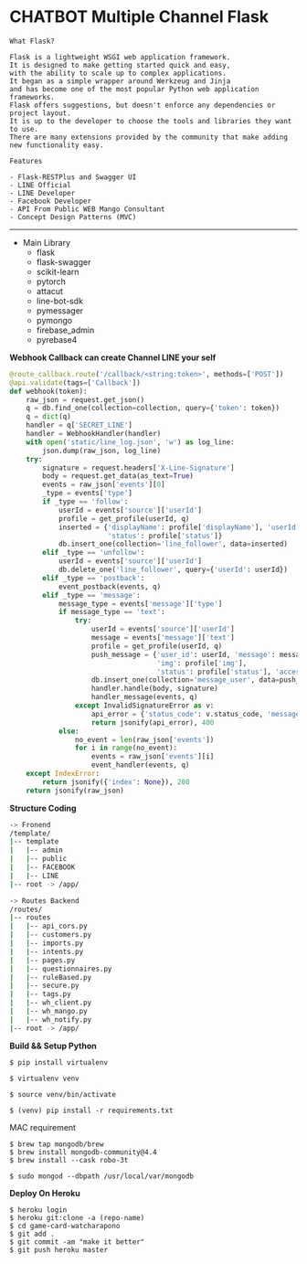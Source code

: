 # CHATBOT Multiple Channel Flask

`What Flask?`

    Flask is a lightweight WSGI web application framework. 
    It is designed to make getting started quick and easy, 
    with the ability to scale up to complex applications. 
    It began as a simple wrapper around Werkzeug and Jinja
    and has become one of the most popular Python web application frameworks.
    Flask offers suggestions, but doesn't enforce any dependencies or project layout. 
    It is up to the developer to choose the tools and libraries they want to use.
    There are many extensions provided by the community that make adding new functionality easy.

`Features`

    - Flask-RESTPlus and Swagger UI
    - LINE Official
    - LINE Developer
    - Facebook Developer
    - API From Public WEB Mango Consultant 
    - Concept Design Patterns (MVC)

****

- Main Library
    - flask
    - flask-swagger
    - scikit-learn
    - pytorch
    - attacut
    - line-bot-sdk
    - pymessager
    - pymongo
    - firebase_admin
    - pyrebase4

**Webhook Callback can create Channel LINE your self**

```python
@route_callback.route('/callback/<string:token>', methods=['POST'])
@api.validate(tags=['Callback'])
def webhook(token):
    raw_json = request.get_json()
    q = db.find_one(collection=collection, query={'token': token})
    q = dict(q)
    handler = q['SECRET_LINE']
    handler = WebhookHandler(handler)
    with open('static/line_log.json', 'w') as log_line:
        json.dump(raw_json, log_line)
    try:
        signature = request.headers['X-Line-Signature']
        body = request.get_data(as_text=True)
        events = raw_json['events'][0]
        _type = events['type']
        if _type == 'follow':
            userId = events['source']['userId']
            profile = get_profile(userId, q)
            inserted = {'displayName': profile['displayName'], 'userId': userId, 'img': profile['img'],
                        'status': profile['status']}
            db.insert_one(collection='line_follower', data=inserted)
        elif _type == 'unfollow':
            userId = events['source']['userId']
            db.delete_one('line_follower', query={'userId': userId})
        elif _type == 'postback':
            event_postback(events, q)
        elif _type == 'message':
            message_type = events['message']['type']
            if message_type == 'text':
                try:
                    userId = events['source']['userId']
                    message = events['message']['text']
                    profile = get_profile(userId, q)
                    push_message = {'user_id': userId, 'message': message, 'display_name': profile['displayName'],
                                    'img': profile['img'],
                                    'status': profile['status'], 'access_token': q['ACCESS_TOKEN']}
                    db.insert_one(collection='message_user', data=push_message)
                    handler.handle(body, signature)
                    handler_message(events, q)
                except InvalidSignatureError as v:
                    api_error = {'status_code': v.status_code, 'message': v.message}
                    return jsonify(api_error), 400
            else:
                no_event = len(raw_json['events'])
                for i in range(no_event):
                    events = raw_json['events'][i]
                    event_handler(events, q)
    except IndexError:
        return jsonify({'index': None}), 200
    return jsonify(raw_json)

```

**Structure Coding**

```bash
-> Fronend
/template/
|-- template
|   |-- admin
|   |-- public
|   |-- FACEBOOK
|   |-- LINE
|-- root -> /app/
```

```bash
-> Routes Backend
/routes/
|-- routes
|   |-- api_cors.py
|   |-- customers.py
|   |-- imports.py
|   |-- intents.py
|   |-- pages.py
|   |-- questionnaires.py
|   |-- ruleBased.py
|   |-- secure.py
|   |-- tags.py
|   |-- wh_client.py
|   |-- wh_mango.py
|   |-- wh_notify.py
|-- root -> /app/
```



**Build && Setup Python**

~~~~
$ pip install virtualenv
~~~~

~~~~
$ virtualenv venv
~~~~

~~~~
$ source venv/bin/activate
~~~~

~~~~
$ (venv) pip install -r requirements.txt
~~~~

MAC requirement
~~~~
$ brew tap mongodb/brew
$ brew install mongodb-community@4.4
$ brew install --cask robo-3t
 ~~~~

~~~~
$ sudo mongod --dbpath /usr/local/var/mongodb
~~~~

**Deploy On Heroku**

~~~~
$ heroku login
$ heroku git:clone -a (repo-name)
$ cd game-card-watcharapono
$ git add .
$ git commit -am "make it better"
$ git push heroku master
 ~~~~


